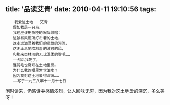 title: '品读艾青'
date: 2010-04-11 19:10:56
tags: 
---

```
	我爱这土地   艾青 
　　假如我是一只鸟，
　　我也应该用嘶哑的喉咙歌唱： 
　　这被暴风雨所打击着的土地， 
　　这永远汹涌着我们的悲愤的河流， 
　　这无止息地吹刮着的激怒的风， 
　　和那来自林间的无比温柔的黎明…… 
　　——然后我死了， 
　　连羽毛也腐烂在土地里面。 
　　为什么我的眼里常含泪水？ 
　　因为我对这土地爱得深沉……
　　——写于一九三八年十一月十七日
```

闲时读来，仍感诗中感情浓烈，让人回味无穷，因为我对这土地爱的深沉，多么美呀！

		
		
		
		
		                                   